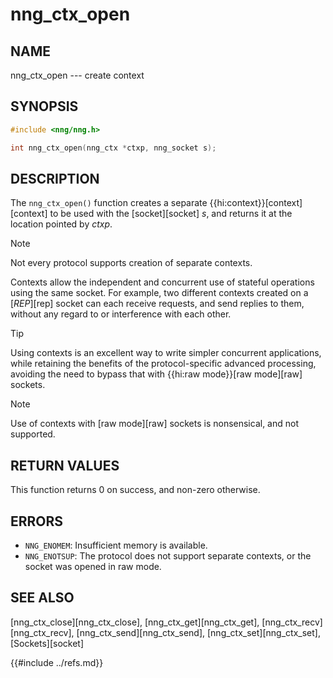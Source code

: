 # nng_ctx_open

## NAME

nng_ctx_open --- create context

## SYNOPSIS

```c
#include <nng/nng.h>

int nng_ctx_open(nng_ctx *ctxp, nng_socket s);
```

## DESCRIPTION

The `nng_ctx_open()` function creates a separate {{hi:context}}[context][context] to be used with
the [socket][socket] _s_,
and returns it at the location pointed by _ctxp_.

> [!NOTE]
> Not every protocol supports creation of separate contexts.

Contexts allow the independent and concurrent use of stateful operations
using the same socket.
For example, two different contexts created on a
[_REP_][rep]
socket can each receive requests, and send replies to them, without any
regard to or interference with each other.

> [!TIP]
> Using contexts is an excellent way to write simpler concurrent
> applications, while retaining the benefits of the protocol-specific
> advanced processing, avoiding the need to bypass that with
> {{hi:raw mode}}[raw mode][raw] sockets.

> [!NOTE]
> Use of contexts with [raw mode][raw] sockets is
> nonsensical, and not supported.

## RETURN VALUES

This function returns 0 on success, and non-zero otherwise.

## ERRORS

- `NNG_ENOMEM`: Insufficient memory is available.
- `NNG_ENOTSUP`: The protocol does not support separate contexts, or the socket was opened in raw mode.

## SEE ALSO

[nng_ctx_close][nng_ctx_close],
[nng_ctx_get][nng_ctx_get],
[nng_ctx_recv][nng_ctx_recv],
[nng_ctx_send][nng_ctx_send],
[nng_ctx_set][nng_ctx_set],
[Sockets][socket]

{{#include ../refs.md}}
